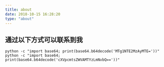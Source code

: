 ```yaml
---
title: about
date: 2018-10-15 16:28:20
type: "about"
---
```

## 通过以下方式可以联系到我 ##
    python -c "import base64; print(base64.b64decode('MTg1NTE2MzAyMTE='))"
	python -c "import base64; print(base64.b64decode('cXVpcmtsZWVAMTYzLmNvbQ=='))"